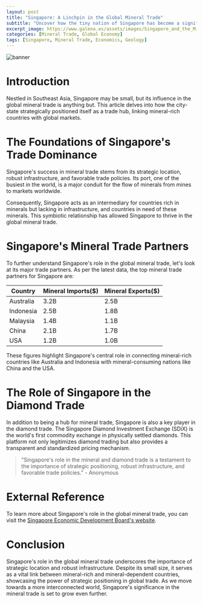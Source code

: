 ```yaml
---
layout: post
title: "Singapore: A Linchpin in the Global Mineral Trade"
subtitle: "Uncover how the tiny nation of Singapore has become a significant player in the world's mineral trade."
excerpt_image: https://www.galena.es/assets/images/Singapore_and_the_Mineral_Trade.png
categories: [Mineral Trade, Global Economy]
tags: [Singapore, Mineral Trade, Economics, Geology]
---
```


![banner](https://www.galena.es/assets/images/Singapore_and_the_Mineral_Trade.png "Image highlighting Singapore's role as a key player in the global mineral trade, showcasing its strategic position and significance in the world economy and mineral trade sector.")

# Introduction
Nestled in Southeast Asia, Singapore may be small, but its influence in the global mineral trade is anything but. This article delves into how the city-state strategically positioned itself as a trade hub, linking mineral-rich countries with global markets.

# The Foundations of Singapore's Trade Dominance

Singapore's success in mineral trade stems from its strategic location, robust infrastructure, and favorable trade policies. Its port, one of the busiest in the world, is a major conduit for the flow of minerals from mines to markets worldwide. 

Consequently, Singapore acts as an intermediary for countries rich in minerals but lacking in infrastructure, and countries in need of these minerals. This symbiotic relationship has allowed Singapore to thrive in the global mineral trade.

# Singapore's Mineral Trade Partners

To further understand Singapore's role in the global mineral trade, let's look at its major trade partners. As per the latest data, the top mineral trade partners for Singapore are:

| Country | Mineral Imports($) | Mineral Exports($) |
|---------|-------------------|--------------------|
| Australia | 3.2B | 2.5B |
| Indonesia | 2.5B | 1.8B |
| Malaysia | 1.4B | 1.1B |
| China | 2.1B | 1.7B |
| USA | 1.2B | 1.0B |

These figures highlight Singapore's central role in connecting mineral-rich countries like Australia and Indonesia with mineral-consuming nations like China and the USA.

# The Role of Singapore in the Diamond Trade

In addition to being a hub for mineral trade, Singapore is also a key player in the diamond trade. The Singapore Diamond Investment Exchange (SDiX) is the world's first commodity exchange in physically settled diamonds. This platform not only legitimizes diamond trading but also provides a transparent and standardized pricing mechanism.

> "Singapore's role in the mineral and diamond trade is a testament to the importance of strategic positioning, robust infrastructure, and favorable trade policies." - Anonymous

# External Reference

To learn more about Singapore's role in the global mineral trade, you can visit the [Singapore Economic Development Board's website](https://www.edb.gov.sg/en/our-industries/industries-and-partnerships/Energy-and-Chemicals.html).

# Conclusion

Singapore's role in the global mineral trade underscores the importance of strategic location and robust infrastructure. Despite its small size, it serves as a vital link between mineral-rich and mineral-dependent countries, showcasing the power of strategic positioning in global trade. As we move towards a more interconnected world, Singapore's significance in the mineral trade is set to grow even further.